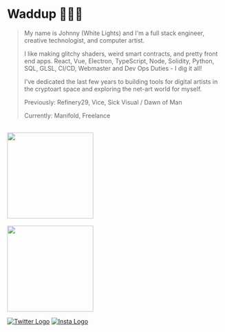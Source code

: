 # Waddup 🤘🏼💀

> My name is Johnny (White Lights) and I'm a full stack engineer, creative technologist, and computer artist.
>
> I like making glitchy shaders, weird smart contracts, and pretty front end apps. React, Vue, Electron, TypeScript, Node, Solidity, Python, SQL, GLSL, CI/CD, Webmaster and Dev Ops Duties - I dig it all!
>
> I've dedicated the last few years to building tools for digital artists in the cryptoart space and exploring the net-art world for myself.
> 
>
> Previously: Refinery29, Vice, Sick Visual / Dawn of Man
>
> Currently: Manifold, Freelance
<br/>

<a href="#">
  <img height=200 align="center" src="https://github-readme-stats.vercel.app/api?username=johnnyshankman&count_private=true&show_icons=true&theme=dracula&include_all_commits=true&hide=stars&hide_border=true&hide_rank=true" />
</a>
<br/>
<br/>
<a href="#">
  <img height=200 align="center" src="https://github-readme-stats.vercel.app/api/top-langs/?username=johnnyshankman&layout=compact&theme=dracula&langs_count=8&size_weight=0.1&count_weight=0.9&hide_border=true" />
</a>

[![Twitter Logo](https://icons.iconarchive.com/icons/limav/flat-gradient-social/32/Twitter-icon.png)](https://x.com/iamwhitelights)
[![Insta Logo](https://icons.iconarchive.com/icons/uiconstock/socialmedia/32/Instagram-icon.png)](https://instagram.com/iamwhitelights)

